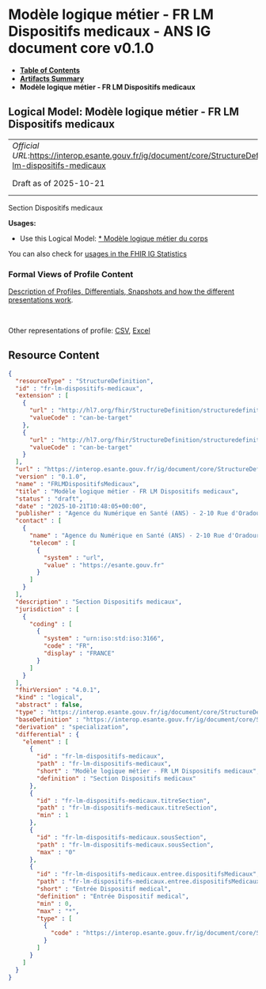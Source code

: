 # Modèle logique métier - FR LM Dispositifs medicaux - ANS IG document core v0.1.0

* [**Table of Contents**](toc.md)
* [**Artifacts Summary**](artifacts.md)
* **Modèle logique métier - FR LM Dispositifs medicaux**

## Logical Model: Modèle logique métier - FR LM Dispositifs medicaux 

| | |
| :--- | :--- |
| *Official URL*:https://interop.esante.gouv.fr/ig/document/core/StructureDefinition/fr-lm-dispositifs-medicaux | *Version*:0.1.0 |
| Draft as of 2025-10-21 | *Computable Name*:FRLMDispositifsMedicaux |

 
Section Dispositifs medicaux 

**Usages:**

* Use this Logical Model: [* Modèle logique métier du corps](StructureDefinition-fr-lm-corps-document.md)

You can also check for [usages in the FHIR IG Statistics](https://packages2.fhir.org/xig/ans.document.fr.core|current/StructureDefinition/fr-lm-dispositifs-medicaux)

### Formal Views of Profile Content

 [Description of Profiles, Differentials, Snapshots and how the different presentations work](http://build.fhir.org/ig/FHIR/ig-guidance/readingIgs.html#structure-definitions). 

 

Other representations of profile: [CSV](StructureDefinition-fr-lm-dispositifs-medicaux.csv), [Excel](StructureDefinition-fr-lm-dispositifs-medicaux.xlsx) 



## Resource Content

```json
{
  "resourceType" : "StructureDefinition",
  "id" : "fr-lm-dispositifs-medicaux",
  "extension" : [
    {
      "url" : "http://hl7.org/fhir/StructureDefinition/structuredefinition-type-characteristics",
      "valueCode" : "can-be-target"
    },
    {
      "url" : "http://hl7.org/fhir/StructureDefinition/structuredefinition-type-characteristics",
      "valueCode" : "can-be-target"
    }
  ],
  "url" : "https://interop.esante.gouv.fr/ig/document/core/StructureDefinition/fr-lm-dispositifs-medicaux",
  "version" : "0.1.0",
  "name" : "FRLMDispositifsMedicaux",
  "title" : "Modèle logique métier - FR LM Dispositifs medicaux",
  "status" : "draft",
  "date" : "2025-10-21T10:48:05+00:00",
  "publisher" : "Agence du Numérique en Santé (ANS) - 2-10 Rue d'Oradour-sur-Glane, 75015 Paris",
  "contact" : [
    {
      "name" : "Agence du Numérique en Santé (ANS) - 2-10 Rue d'Oradour-sur-Glane, 75015 Paris",
      "telecom" : [
        {
          "system" : "url",
          "value" : "https://esante.gouv.fr"
        }
      ]
    }
  ],
  "description" : "Section Dispositifs medicaux",
  "jurisdiction" : [
    {
      "coding" : [
        {
          "system" : "urn:iso:std:iso:3166",
          "code" : "FR",
          "display" : "FRANCE"
        }
      ]
    }
  ],
  "fhirVersion" : "4.0.1",
  "kind" : "logical",
  "abstract" : false,
  "type" : "https://interop.esante.gouv.fr/ig/document/core/StructureDefinition/fr-lm-dispositifs-medicaux",
  "baseDefinition" : "https://interop.esante.gouv.fr/ig/document/core/StructureDefinition/fr-lm-section",
  "derivation" : "specialization",
  "differential" : {
    "element" : [
      {
        "id" : "fr-lm-dispositifs-medicaux",
        "path" : "fr-lm-dispositifs-medicaux",
        "short" : "Modèle logique métier - FR LM Dispositifs medicaux",
        "definition" : "Section Dispositifs medicaux"
      },
      {
        "id" : "fr-lm-dispositifs-medicaux.titreSection",
        "path" : "fr-lm-dispositifs-medicaux.titreSection",
        "min" : 1
      },
      {
        "id" : "fr-lm-dispositifs-medicaux.sousSection",
        "path" : "fr-lm-dispositifs-medicaux.sousSection",
        "max" : "0"
      },
      {
        "id" : "fr-lm-dispositifs-medicaux.entree.dispositifsMedicaux",
        "path" : "fr-lm-dispositifs-medicaux.entree.dispositifsMedicaux",
        "short" : "Entrée Dispositif medical",
        "definition" : "Entrée Dispositif medical",
        "min" : 0,
        "max" : "*",
        "type" : [
          {
            "code" : "https://interop.esante.gouv.fr/ig/document/core/StructureDefinition/fr-lm-dispositif-medical"
          }
        ]
      }
    ]
  }
}

```
